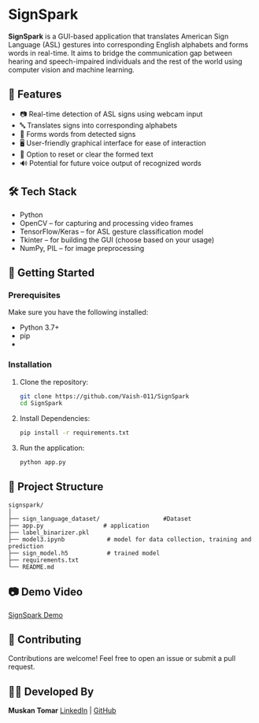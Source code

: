 
# SignSpark

**SignSpark** is a GUI-based application that translates American Sign Language (ASL) gestures into corresponding English alphabets and forms words in real-time. It aims to bridge the communication gap between hearing and speech-impaired individuals and the rest of the world using computer vision and machine learning.

## 🧠 Features

- 📷 Real-time detection of ASL signs using webcam input  
- 🔤 Translates signs into corresponding alphabets  
- 📝 Forms words from detected signs  
- 🖥️ User-friendly graphical interface for ease of interaction  
- 💾 Option to reset or clear the formed text  
- 🔊 Potential for future voice output of recognized words  

## 🛠️ Tech Stack

- Python  
- OpenCV – for capturing and processing video frames  
- TensorFlow/Keras – for ASL gesture classification model  
- Tkinter – for building the GUI (choose based on your usage)  
- NumPy, PIL – for image preprocessing  

## 🚀 Getting Started

### Prerequisites

Make sure you have the following installed:

- Python 3.7+  
- pip
- 
### Installation

1. Clone the repository:
   ```bash
   git clone https://github.com/Vaish-011/SignSpark
   cd SignSpark
    ```

2. Install Dependencies:

    ```bash
    pip install -r requirements.txt
    ```

3. Run the application:

   ```bash
   python app.py
   ```

## 📁 Project Structure

```
signspark/
│
├── sign_language_dataset/                  #Dataset
├── app.py                 # application
├── label_binarizer.pkl     
├── model3.ipynb            # model for data collection, training and prediction
├── sign_model.h5           # trained model 
├── requirements.txt
└── README.md
```

## 📷 Demo Video

[SignSpark Demo](video/demo.mp4)

## 🤝 Contributing

Contributions are welcome! Feel free to open an issue or submit a pull request.


## 👩‍💻 Developed By

**Muskan Tomar**
[LinkedIn](http://linkedin.com/in/muskan-tomar-1414962b6) | [GitHub](https://github.com/Vaish-011)

